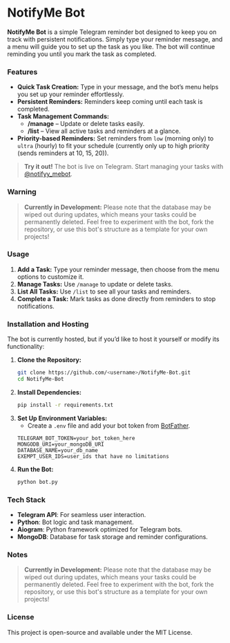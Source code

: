 # NotifyMe Bot

**NotifyMe Bot** is a simple Telegram reminder bot designed to keep you on track with persistent notifications. Simply type your reminder message, and a menu will guide you to set up the task as you like. The bot will continue reminding you until you mark the task as completed.

### Features
- **Quick Task Creation:** Type in your message, and the bot’s menu helps you set up your reminder effortlessly.
- **Persistent Reminders:** Reminders keep coming until each task is completed.
- **Task Management Commands:** 
  - **/manage** – Update or delete tasks easily.
  - **/list** – View all active tasks and reminders at a glance.
- **Priority-based Reminders:** Set reminders from `low` (morning only) to `ultra` (hourly) to fit your schedule (currently only up to high priority (sends reminders at 10, 15, 20)).

> **Try it out!** The bot is live on Telegram. Start managing your tasks with [@notifyy_mebot](https://t.me/notifyy_mebot).

### Warning
> **Currently in Development:** Please note that the database may be wiped out during updates, which means your tasks could be permanently deleted. Feel free to experiment with the bot, fork the repository, or use this bot's structure as a template for your own projects!


### Usage
1. **Add a Task:** Type your reminder message, then choose from the menu options to customize it.
2. **Manage Tasks:** Use `/manage` to update or delete tasks.
3. **List All Tasks:** Use `/list` to see all your tasks and reminders.
4. **Complete a Task:** Mark tasks as done directly from reminders to stop notifications.

### Installation and Hosting
The bot is currently hosted, but if you’d like to host it yourself or modify its functionality:

1. **Clone the Repository:**
    ```bash
    git clone https://github.com/<username>/NotifyMe-Bot.git
    cd NotifyMe-Bot
    ```
2. **Install Dependencies:**
    ```bash
    pip install -r requirements.txt
    ```
3. **Set Up Environment Variables:**
   - Create a `.env` file and add your bot token from [BotFather](https://core.telegram.org/bots#botfather).
    ```
    TELEGRAM_BOT_TOKEN=your_bot_token_here
    MONGODB_URI=your_mongoDB_URI
    DATABASE_NAME=your_db_name
    EXEMPT_USER_IDS=user_ids that have no limitations
    ```
4. **Run the Bot:**
    ```bash
    python bot.py
    ```

### Tech Stack
- **Telegram API**: For seamless user interaction.
- **Python**: Bot logic and task management.
- **Aiogram**: Python framework optimized for Telegram bots.
- **MongoDB**: Database for task storage and reminder configurations.

### Notes
> **Currently in Development:** Please note that the database may be wiped out during updates, which means your tasks could be permanently deleted. Feel free to experiment with the bot, fork the repository, or use this bot's structure as a template for your own projects!

### License
This project is open-source and available under the MIT License.
